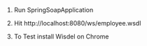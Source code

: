 1.
    Run SpringSoapApplication
    
2. 
    Hit 
        http://localhost:8080/ws/employee.wsdl
    
3. To Test install Wisdel on Chrome
